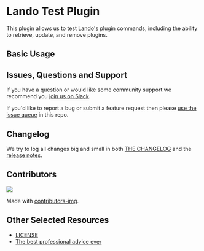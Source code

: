 # Lando Test Plugin

This plugin allows us to test [Lando's](https://lando.dev) plugin commands, including the ability to retrieve, update, and remove plugins.

## Basic Usage

## Issues, Questions and Support

If you have a question or would like some community support we recommend you [join us on Slack](https://launchpass.com/devwithlando).

If you'd like to report a bug or submit a feature request then please [use the issue queue](https://github.com/lando/plugin-test/issues/new/choose) in this repo.

## Changelog

We try to log all changes big and small in both [THE CHANGELOG](https://github.com/lando/plugin-test/blob/main/CHANGELOG.md) and the [release notes](https://github.com/lando/plugin-test/releases).

## Contributors

<a href="https://github.com/lando/plugin-test/graphs/contributors">
  <img src="https://contrib.rocks/image?repo=lando/plugin-test" />
</a>

Made with [contributors-img](https://contrib.rocks).

## Other Selected Resources

* [LICENSE](https://github.com/lando/plugin-test/blob/main/LICENSE.md)
* [The best professional advice ever](https://www.youtube.com/watch?v=tkBVDh7my9Q)
